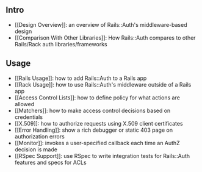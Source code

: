 ## Intro

* [[Design Overview]]: an overview of Rails::Auth's middleware-based design
* [[Comparison With Other Libraries]]: How Rails::Auth compares to other Rails/Rack auth libraries/frameworks

## Usage

* [[Rails Usage]]: how to add Rails::Auth to a Rails app
* [[Rack Usage]]: how to use Rails::Auth's middleware outside of a Rails app
* [[Access Control Lists]]: how to define policy for what actions are allowed
* [[Matchers]]: how to make access control decisions based on credentials
* [[X.509]]: how to authorize requests using X.509 client certificates
* [[Error Handling]]: show a rich debugger or static 403 page on authorization errors
* [[Monitor]]: invokes a user-specified callback each time an AuthZ decision is made
* [[RSpec Support]]: use RSpec to write integration tests for Rails::Auth features and specs for ACLs